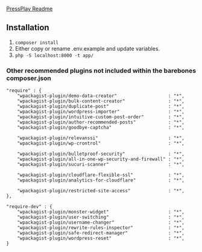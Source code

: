 [PressPlay Readme](https://gist.github.com/kiriaze/9fc0d101651326dac67c)

## Installation
1. `composer install`
2. Either copy or rename .env.example and update variables.
3. `php -S localhost:8000 -t app/`

### Other recommended plugins not included within the barebones composer.json

```
"require" : {
	"wpackagist-plugin/demo-data-creator"                   : "*",
	"wpackagist-plugin/bulk-content-creator"                : "*",
	"wpackagist-plugin/duplicate-post"                      : "*",
	"wpackagist-plugin/wordpress-importer"                  : "*",
	"wpackagist-plugin/intuitive-custom-post-order"         : "*",
	"wpackagist-plugin/author-recommended-posts"            : "*",
	"wpackagist-plugin/goodbye-captcha"                     : "*",

	"wpackagist-plugin/relevanssi"                          : "*",
	"wpackagist-plugin/wp-crontrol"                         : "*",

	"wpackagist-plugin/bulletproof-security"                : "*",
	"wpackagist-plugin/all-in-one-wp-security-and-firewall" : "*",
	"wpackagist-plugin/sucuri-scanner"                      : "*",

	"wpackagist-plugin/cloudflare-flexible-ssl"             : "*",
	"wpackagist-plugin/analytics-for-cloudflare"            : "*",

	"wpackagist-plugin/restricted-site-access"              : "*",
},

"require-dev" : {
	"wpackagist-plugin/monster-widget"                      : "*",
	"wpackagist-plugin/user-switching"                      : "*",
	"wpackagist-plugin/username-changer"                    : "*",
	"wpackagist-plugin/rewrite-rules-inspector"             : "*",
	"wpackagist-plugin/safe-redirect-manager"               : "*",
	"wpackagist-plugin/wordpress-reset"                     : "*",
}
```